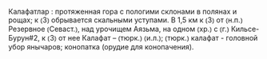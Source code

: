---
---

Калафатлар
: протяженная гора с пологими склонами в полянах и рощах; к ⦅З⦆ обрывается скальными уступами. В 1,5 км к ⦅З⦆ от ⦅н.п.⦆ Резервное ⦅Севаст.⦆, над урочищем Аязьма, на одном ⦅хр.⦆ с ⦅г.⦆ Кильсе-Бурун#2, к ⦅З⦆ от нее Калафат – ⦅тюрк.⦆ ⦅и.л.⦆; ⦅тюрк.⦆ калафат - головной убор янычаров; конопатка (орудие для конопачения).
